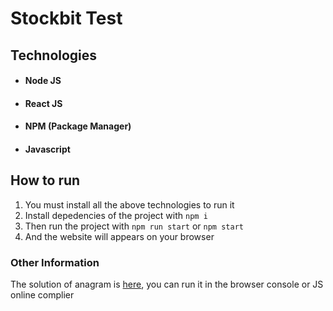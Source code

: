 # Stockbit Test

## Technologies

- #### Node JS
- #### React JS
- #### NPM (Package Manager)
- #### Javascript


## How to run

1. You must install all the above technologies to run it
2. Install depedencies of the project with `npm i`
3. Then run the project with `npm run start` or `npm start`
4. And the website will appears on your browser

### Other Information
The solution of anagram is [here](https://github.com/bmf10/Stockbit-tes/blob/master/anagram.js), you can run it in the browser console or JS online complier
